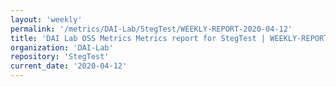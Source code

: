 ```yaml
---
layout: 'weekly'
permalink: '/metrics/DAI-Lab/StegTest/WEEKLY-REPORT-2020-04-12'
title: 'DAI Lab OSS Metrics Metrics report for StegTest | WEEKLY-REPORT-2020-04-12'
organization: 'DAI-Lab'
repository: 'StegTest'
current_date: '2020-04-12'
---
```

